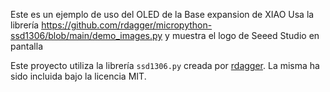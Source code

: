 Este es un ejemplo de uso del OLED de la Base expansion de XIAO
Usa la librería https://github.com/rdagger/micropython-ssd1306/blob/main/demo_images.py y muestra el logo de Seeed Studio en pantalla

Este proyecto utiliza la librería `ssd1306.py` creada por [rdagger](https://github.com/rdagger/micropython-ssd1306). La misma ha sido incluida bajo la licencia MIT.

